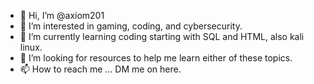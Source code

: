 - 👋 Hi, I’m @axiom201
- 👀 I’m interested in gaming, coding, and cybersecurity.
- 🌱 I’m currently learning coding starting with SQL and HTML, also kali linux.
- 💞️ I’m looking for resources to help me learn either of these topics.
- 📫 How to reach me ... DM me on here.

<!---
axiom201/axiom201 is a ✨ special ✨ repository because its `README.md` (this file) appears on your GitHub profile.
You can click the Preview link to take a look at your changes.
--->
